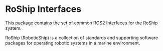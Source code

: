 # RoShip Interfaces

This package contains the set of common ROS2 Interfaces for the RoShip system.

RoShip (RoboticShip) is a collection of standards and supporting software packages for operating robotic systems in a marine environment.

